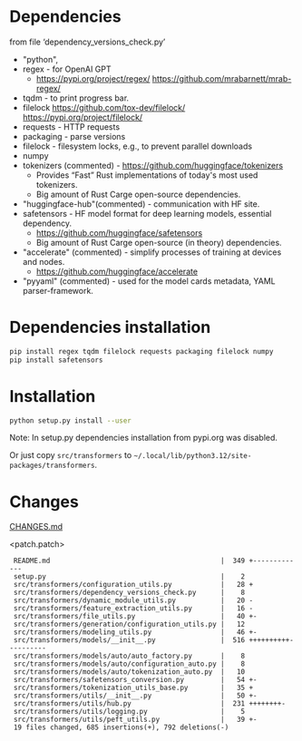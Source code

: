 # Dependencies
from file ‘dependency_versions_check.py’
- "python",
- regex - for OpenAI GPT
  - https://pypi.org/project/regex/ https://github.com/mrabarnett/mrab-regex/
- tqdm - to print progress bar.
- filelock https://github.com/tox-dev/filelock/ https://pypi.org/project/filelock/
- requests - HTTP requests
- packaging - parse versions
- filelock - filesystem locks, e.g., to prevent parallel downloads
- numpy
- tokenizers (commented) - https://github.com/huggingface/tokenizers
  - Provides “Fast” Rust implementations of today's most used tokenizers.
  - Big amount of Rust Carge open-source dependencies.
- "huggingface-hub"(commented) - communication with HF site.
- safetensors - HF model format for deep learning models, essential dependency.
  - https://github.com/huggingface/safetensors
  - Big amount of Rust Carge open-source (in theory) dependencies.
- "accelerate" (commented) - simplify processes of training at devices and nodes.
  - https://github.com/huggingface/accelerate
- "pyyaml" (commented) - used for the model cards metadata, YAML parser-framework.
# Dependencies installation
```sh
pip install regex tqdm filelock requests packaging filelock numpy
pip install safetensors
```
# Installation
```sh
python setup.py install --user
```
Note: In setup.py dependencies installation from pypi.org was disabled.

Or just copy `src/transformers` to `~/.local/lib/python3.12/site-packages/transformers`.
# Changes
[CHANGES.md](CHANGES.md "CHANGES.md")

<patch.patch>

```text
 README.md                                          |  349 +-------------
 setup.py                                           |    2
 src/transformers/configuration_utils.py            |   28 +
 src/transformers/dependency_versions_check.py      |    8
 src/transformers/dynamic_module_utils.py           |   20 -
 src/transformers/feature_extraction_utils.py       |   16 -
 src/transformers/file_utils.py                     |   40 +-
 src/transformers/generation/configuration_utils.py |   12
 src/transformers/modeling_utils.py                 |   46 +-
 src/transformers/models/__init__.py                |  516 ++++++++++----------
 src/transformers/models/auto/auto_factory.py       |    8
 src/transformers/models/auto/configuration_auto.py |    8
 src/transformers/models/auto/tokenization_auto.py  |   10
 src/transformers/safetensors_conversion.py         |   54 +-
 src/transformers/tokenization_utils_base.py        |   35 +
 src/transformers/utils/__init__.py                 |   50 +-
 src/transformers/utils/hub.py                      |  231 ++++++++-
 src/transformers/utils/logging.py                  |    5
 src/transformers/utils/peft_utils.py               |   39 +-
 19 files changed, 685 insertions(+), 792 deletions(-)
```
